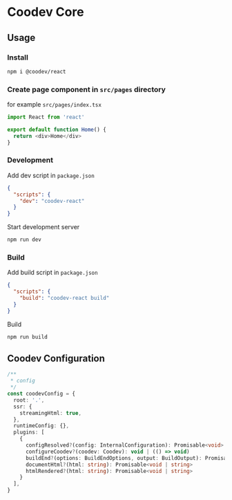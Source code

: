 # Coodev Core

## Usage

### Install

```bash
npm i @coodev/react
```

### Create page component in `src/pages` directory

for example `src/pages/index.tsx`

```typescript
import React from 'react'

export default function Home() {
  return <div>Home</div>
}
```

### Development

Add dev script in `package.json`

```json
{
  "scripts": {
    "dev": "coodev-react"
  }
}
```

Start development server

```bash
npm run dev
```

### Build

Add build script in `package.json`

```json
{
  "scripts": {
    "build": "coodev-react build"
  }
}
```

Build

```bash
npm run build
```

## Coodev Configuration
```typescript
/**
 * config
 */
const coodevConfig = {
  root: '.',
  ssr: {
    streamingHtml: true,
  },
  runtimeConfig: {},
  plugins: [
    {
      configResolved?(config: InternalConfiguration): Promisable<void>
      configureCoodev?(coodev: Coodev): void | (() => void)
      buildEnd?(options: BuildEndOptions, output: BuildOutput): Promisable<void>
      documentHtml?(html: string): Promisable<void | string>
      htmlRendered?(html: string): Promisable<void | string>
    }
  ],
}
```
